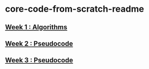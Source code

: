 # core-code-from-scratch-readme

## [Week 1 : Algorithms](./challenges/week01/)
## [Week 2 : Pseudocode](./challenges/week02/)
## [Week 3 : Pseudocode](./challenges/week03/)